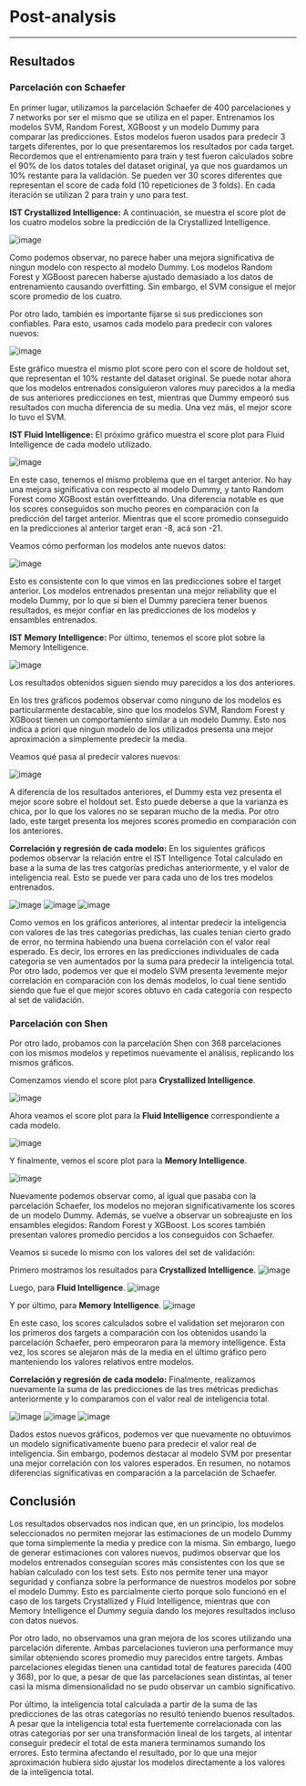 # Post-analysis
--------------

## Resultados

### Parcelación con Schaefer
En primer lugar, utilizamos la parcelación Schaefer de 400 parcelaciones y 7 networks por ser el mismo que se utiliza en el paper. Entrenamos los modelos SVM, Random Forest, XGBoost y un modelo Dummy para comparar las predicciones. Estos modelos fueron usados para predecir 3 targets diferentes, por lo que presentaremos los resultados por cada target. Recordemos que el entrenamiento para train y test fueron calculados sobre el 90% de los datos totales del dataset original, ya que nos guardamos un 10% restante para la validación. Se pueden ver 30 scores diferentes que representan el score de cada fold (10 repeticiones de 3 folds). En cada iteración se utilizan 2 para train y uno para test.

**IST Crystallized Intelligence:**
A continuación, se muestra el score plot de los cuatro modelos sobre la predicción de la Crystallized Intelligence. 

![image](../src/img/Schaefer_IST_crystallized.png)

Como podemos observar, no parece haber una mejora significativa de ningun modelo con respecto al modelo Dummy. Los modelos Random Forest y XGBoost parecen haberse ajustado demasiado a los datos de entrenamiento causando overfitting. Sin embargo, el SVM consigue el mejor score promedio de los cuatro. 

Por otro lado, también es importante fijarse si sus predicciones son confiables. Para esto, usamos cada modelo para predecir con valores nuevos:

![image](../src/img/Schaefer_IST_crystallised_holdout.png)

Este gráfico muestra el mismo plot score pero con el score de holdout set, que representan el 10% restante del dataset original. Se puede notar ahora que los modelos entrenados consiguieron valores muy parecidos a la media de sus anteriores predicciones en test, mientras que Dummy empeoró sus resultados con mucha diferencia de su media. Una vez más, el mejor score lo tuvo el SVM.


**IST Fluid Intelligence:**
El próximo gráfico muestra el score plot para Fluid Intelligence de cada modelo utilizado. 

![image](../src/img/Schaefer_IST_fluid.png)

En este caso, tenemos el mismo problema que en el target anterior. No hay una mejora significativa con respecto al modelo Dummy, y tanto Random Forest como XGBoost están overfitteando. Una diferencia notable es que los scores conseguidos son mucho peores en comparación con la predicción del target anterior. Mientras que el score promedio conseguido en la predicciones al anterior target eran -8, acá son -21. 

Veamos cómo performan los modelos ante nuevos datos:

![image](../src/img/Schaefer_IST_fluid_holdout.png)

Esto es consistente con lo que vimos en las predicciones sobre el target anterior. Los modelos entrenados presentan una mejor reliability que el modelo Dummy, por lo que si bien el Dummy pareciera tener buenos resultados, es mejor confiar en las predicciones de los modelos y ensambles entrenados. 

**IST Memory Intelligence:**
Por último, tenemos el score plot sobre la Memory Intelligence.

![image](../src/img/Schaefer_IST_memory.png)

Los resultados obtenidos siguen siendo muy parecidos a los dos anteriores. 

En los tres gráficos podemos observar como ninguno de los modelos es particularmente destacable, sino que los modelos SVM, Random Forest y XGBoost tienen un comportamiento similar a un modelo Dummy. Esto nos indica a priori que ningun modelo de los utilizados presenta una mejor aproximación a simplemente predecir la media. 

Veamos qué pasa al predecir valores nuevos:

![image](../src/img/Schaefer_IST_memory_holdout.png)

A diferencia de los resultados anteriores, el Dummy esta vez presenta el mejor score sobre el holdout set. Esto puede deberse a que la varianza es chica, por lo que los valores no se separan mucho de la media. Por otro lado, este target presenta los mejores scores promedio en comparación con los anteriores.


**Correlación y regresión de cada modelo:**
En los siguientes gráficos podemos observar la relación entre el IST Intelligence Total calculado en base a la suma de las tres catgorías predichas anteriormente, y el valor de inteligencia real. Esto se puede ver para cada uno de los tres modelos entrenados. 

![image](../src/svg/Schaefer/IST_total_vs_SVM_pred.svg)
![image](../src/svg/Schaefer/IST_total_vs_RF_pred.svg)
![image](../src/svg/Schaefer/IST_total_vs_XGBoost_pred.svg)

Como vemos en los gráficos anteriores, al intentar predecir la inteligencia con valores de las tres categorías predichas, las cuales tenian cierto grado de error, no termina habiendo una buena correlación con el valor real esperado. Es decir, los errores en las predicciones individuales de cada categoria se ven aumentados por la suma para predecir la inteligencia total. Por otro lado, podemos ver que el modelo SVM presenta levemente mejor correlación en comparación con los demás modelos, lo cual tiene sentido siendo que fue el que mejor scores obtuvo en cada categoría con respecto al set de validación.

### Parcelación con Shen
Por otro lado, probamos con la parcelación Shen con 368 parcelaciones con los mismos modelos y repetimos nuevamente el análisis, replicando los mismos gráficos.

Comenzamos viendo el score plot para **Crystallized Intelligence**.

![image](../src/img/Shen_IST_crystallised.png)

Ahora veamos el score plot para la **Fluid Intelligence** correspondiente a cada modelo.

![image](../src/img/Shen_IST_fluid.png)

Y finalmente, vemos el score plot para la **Memory Intelligence**.

![image](../src/img/Shen_IST_memory.png)

Nuevamente podemos observar como, al igual que pasaba con la parcelación Schaefer, los modelos no mejoran significativamente los scores de un modelo Dummy. Además, se vuelve a observar un sobreajuste en los ensambles elegidos: Random Forest y XGBoost. Los scores también presentan valores promedio percidos a los conseguidos con Schaefer.

Veamos si sucede lo mismo con los valores del set de validación:

Primero mostramos los resultados para **Crystallized Intelligence**.
![image](../src/img/Shen_IST_crystallised_holdout.png)

Luego, para **Fluid Intelligence**.
![image](../src/img/Shen_IST_fluid_holdout.png)

Y por último, para **Memory Intelligence**.
![image](../src/img/Shen_IST_memory_holdout.png)

En este caso, los scores calculados sobre el validation set mejoraron con los primeros dos targets a comparación con los obtenidos usando la parcelación Schaefer, pero empeoraron para la memory intelligence. Esta vez, los scores se alejaron más de la media en el último gráfico pero manteniendo los valores relativos entre modelos.


**Correlación y regresión de cada modelo:**
Finalmente, realizamos nuevamente la suma de las predicciones de las tres métricas predichas anteriormente y lo comparamos con el valor real de inteligencia total.

![image](../src/svg/Shen/IST_total_vs_SVM_pred.svg)
![image](../src/svg/Shen/IST_total_vs_RF_pred.svg)
![image](../src/svg/Shen/IST_total_vs_XGBoost_pred.svg)

Dados estos nuevos gráficos, podemos ver que nuevamente no obtuvimos un modelo significativamente bueno para predecir el valor real de inteligencia. Sin embargo, podemos destacar al modelo SVM por presentar una mejor correlación con los valores esperados. En resumen, no notamos diferencias significativas en comparación a la parcelación de Schaefer.


## Conclusión

Los resultados observados nos indican que, en un principio, los modelos seleccionados no permiten mejorar las estimaciones de un modelo Dummy que toma simplemente la media y predice con la misma. Sin embargo, luego de generar estimaciones con valores nuevos, pudimos observar que los modelos entrenados conseguían scores más consistentes con los que se habían calculado con los test sets. Esto nos permite tener una mayor seguridad y confianza sobre la performance de nuestros modelos por sobre el modelo Dummy. Esto es parcialmente cierto porque solo funcionó en el caso de los targets Crystallized y Fluid Intelligence, mientras que con Memory Intelligence el Dummy seguía dando los mejores resultados incluso con datos nuevos.

Por otro lado, no observamos una gran mejora de los scores utilizando una parcelación diferente. Ambas parcelaciones tuvieron una performance muy similar obteniendo scores promedio muy parecidos entre targets. Ambas parcelaciones elegidas tienen una cantidad total de features parecida (400 y 368), por lo que, a pesar de que las parcelaciones sean distintas, al tener casi la misma dimensionalidad no se pudo observar un cambio significativo.

Por último, la inteligencia total calculada a partir de la suma de las predicciones de las otras categorías no resultó teniendo buenos resultados. A pesar que la inteligencia total esta fuertemente correlacionada con las otras categorias por ser una transformación lineal de los targets, al intentar conseguir predecir el total de esta manera terminamos sumando los errores. Esto termina afectando el resultado, por lo que una mejor aproximación hubiera sido ajustar los modelos directamente a los valores de la inteligencia total.
